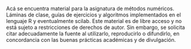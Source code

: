 Acá se encuentra material para la asignatura de métodos numéricos. Láminas de clase, guías de ejercicios y algoritmos implementados en el lenguaje R y eventualmente scilab.
Este material es de libre acceso y no está sujeto a restricciones de derechos de autor. Sin embargo, se solicita citar adecuadamente la fuente al utilizarlo, reproducirlo o difundirlo, en concordancia con las buenas prácticas académicas y de divulgación.
